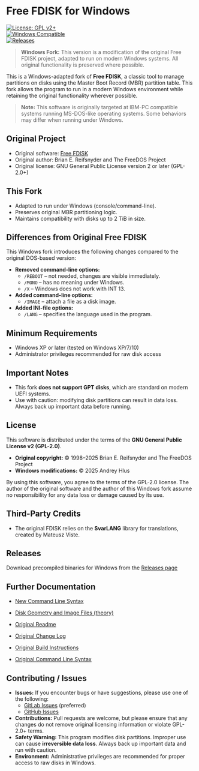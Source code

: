 # Free FDISK for Windows

[![License: GPL v2+](https://img.shields.io/badge/License-GPLv2+-blue.svg)](https://www.gnu.org/licenses/old-licenses/gpl-2.0.en.html)  
[![Windows Compatible](https://img.shields.io/badge/Platform-Windows-lightgrey.svg)](https://www.microsoft.com)  
[![Releases](https://img.shields.io/github/v/release/MrDemonid/FDisk)](https://github.com/MrDemonid/FDisk/releases/latest)

> **Windows Fork:** This version is a modification of the original Free FDISK project, adapted to run on modern Windows systems. All original functionality is preserved where possible.

This is a Windows-adapted fork of **Free FDISK**, a classic tool to manage partitions on disks using the Master Boot Record (MBR) partition table. This fork allows the program to run in a modern Windows environment while retaining the original functionality wherever possible.

> **Note:** This software is originally targeted at IBM-PC compatible systems running MS-DOS-like operating systems. Some behaviors may differ when running under Windows.

## Original Project

- Original software: [Free FDISK](https://github.com/FDOS/fdisk.git)
- Original author: Brian E. Reifsnyder and The FreeDOS Project
- Original license: GNU General Public License version 2 or later (GPL-2.0+)


## This Fork

- Adapted to run under Windows (console/command-line).
- Preserves original MBR partitioning logic.
- Maintains compatibility with disks up to 2 TiB in size.


## Differences from Original Free FDISK

This Windows fork introduces the following changes compared to the original DOS-based version:

- **Removed command-line options:**
    - `/REBOOT` – not needed, changes are visible immediately.
    - `/MONO` – has no meaning under Windows.
    - `/X` – Windows does not work with INT 13.
- **Added command-line options:**
    - `/IMAGE` – attach a file as a disk image.
- **Added INI-file options:**
    - `/LANG` – specifies the language used in the program.


## Minimum Requirements

- Windows XP or later (tested on Windows XP/7/10)
- Administrator privileges recommended for raw disk access

## Important Notes

- This fork **does not support GPT disks**, which are standard on modern UEFI systems.
- Use with caution: modifying disk partitions can result in data loss. Always back up important data before running.

## License

This software is distributed under the terms of the **GNU General Public License v2 (GPL-2.0)**.

- **Original copyright:** © 1998–2025 Brian E. Reifsnyder and The FreeDOS Project
- **Windows modifications:** © 2025 Andrey Hlus

By using this software, you agree to the terms of the GPL-2.0 license.
The author of the original software and the author of this Windows fork assume no responsibility for any data loss or damage caused by its use.

## Third-Party Credits

- The original FDISK relies on the **SvarLANG** library for translations, created by Mateusz Viste.

## Releases

Download precompiled binaries for Windows from the [Releases page](https://github.com/MrDemonid/FDisk/releases/latest)


## Further Documentation

- [New Command Line Syntax](./doc/USAGE.md)
- [Disk Geometry and Image Files (theory)](./doc/PK8000.md)  


- [Original Readme](doc/original/README.md)
- [Original Change Log](doc/original/CHANGES.md)
- [Original Build Instructions](doc/original/INSTALL.md)
- [Original Command Line Syntax](./doc/original/USAGE.md)

## Contributing / Issues
- **Issues:** If you encounter bugs or have suggestions, please use one of the following:
  - [GitLab Issues](https://gitlab.com/MrDemonid/FDisk/-/issues) (preferred)
  - [GitHub Issues](https://github.com/MrDemonid/FDisk/issues)
- **Contributions:** Pull requests are welcome, but please ensure that any changes do not remove original licensing information or violate GPL-2.0+ terms.
- **Safety Warning:** This program modifies disk partitions. Improper use can cause **irreversible data loss**. Always back up important data and run with caution.
- **Environment:** Administrative privileges are recommended for proper access to raw disks in Windows.  
